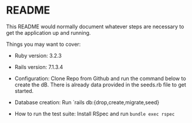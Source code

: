 # README

This README would normally document whatever steps are necessary to get the
application up and running.

Things you may want to cover:

* Ruby version: 3.2.3

* Rails version: 7.1.3.4

* Configuration: Clone Repo from Github and run the command below to create the dB. There is already data provided in the seeds.rb file to get started.

* Database creation: Run `rails db:{drop,create,migrate,seed}

* How to run the test suite: Install RSpec and run `bundle exec rspec`
